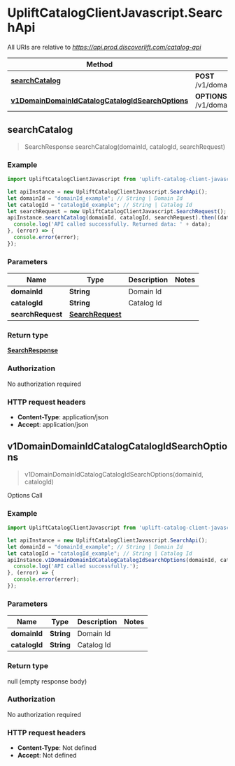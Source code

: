 # UpliftCatalogClientJavascript.SearchApi

All URIs are relative to *https://api.prod.discoverlift.com/catalog-api*

Method | HTTP request | Description
------------- | ------------- | -------------
[**searchCatalog**](SearchApi.md#searchCatalog) | **POST** /v1/domain/{domainId}/catalog/{catalogId}/search | 
[**v1DomainDomainIdCatalogCatalogIdSearchOptions**](SearchApi.md#v1DomainDomainIdCatalogCatalogIdSearchOptions) | **OPTIONS** /v1/domain/{domainId}/catalog/{catalogId}/search | Options Call



## searchCatalog

> SearchResponse searchCatalog(domainId, catalogId, searchRequest)



### Example

```javascript
import UpliftCatalogClientJavascript from 'uplift-catalog-client-javascript';

let apiInstance = new UpliftCatalogClientJavascript.SearchApi();
let domainId = "domainId_example"; // String | Domain Id
let catalogId = "catalogId_example"; // String | Catalog Id
let searchRequest = new UpliftCatalogClientJavascript.SearchRequest(); // SearchRequest | 
apiInstance.searchCatalog(domainId, catalogId, searchRequest).then((data) => {
  console.log('API called successfully. Returned data: ' + data);
}, (error) => {
  console.error(error);
});

```

### Parameters


Name | Type | Description  | Notes
------------- | ------------- | ------------- | -------------
 **domainId** | **String**| Domain Id | 
 **catalogId** | **String**| Catalog Id | 
 **searchRequest** | [**SearchRequest**](SearchRequest.md)|  | 

### Return type

[**SearchResponse**](SearchResponse.md)

### Authorization

No authorization required

### HTTP request headers

- **Content-Type**: application/json
- **Accept**: application/json


## v1DomainDomainIdCatalogCatalogIdSearchOptions

> v1DomainDomainIdCatalogCatalogIdSearchOptions(domainId, catalogId)

Options Call

### Example

```javascript
import UpliftCatalogClientJavascript from 'uplift-catalog-client-javascript';

let apiInstance = new UpliftCatalogClientJavascript.SearchApi();
let domainId = "domainId_example"; // String | Domain Id
let catalogId = "catalogId_example"; // String | Catalog Id
apiInstance.v1DomainDomainIdCatalogCatalogIdSearchOptions(domainId, catalogId).then(() => {
  console.log('API called successfully.');
}, (error) => {
  console.error(error);
});

```

### Parameters


Name | Type | Description  | Notes
------------- | ------------- | ------------- | -------------
 **domainId** | **String**| Domain Id | 
 **catalogId** | **String**| Catalog Id | 

### Return type

null (empty response body)

### Authorization

No authorization required

### HTTP request headers

- **Content-Type**: Not defined
- **Accept**: Not defined

